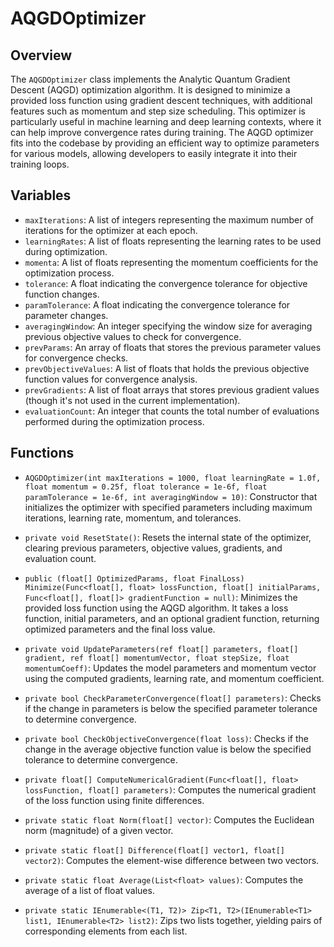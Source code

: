 # AQGDOptimizer

## Overview
The `AQGDOptimizer` class implements the Analytic Quantum Gradient Descent (AQGD) optimization algorithm. It is designed to minimize a provided loss function using gradient descent techniques, with additional features such as momentum and step size scheduling. This optimizer is particularly useful in machine learning and deep learning contexts, where it can help improve convergence rates during training. The AQGD optimizer fits into the codebase by providing an efficient way to optimize parameters for various models, allowing developers to easily integrate it into their training loops.

## Variables
- `maxIterations`: A list of integers representing the maximum number of iterations for the optimizer at each epoch.
- `learningRates`: A list of floats representing the learning rates to be used during optimization.
- `momenta`: A list of floats representing the momentum coefficients for the optimization process.
- `tolerance`: A float indicating the convergence tolerance for objective function changes.
- `paramTolerance`: A float indicating the convergence tolerance for parameter changes.
- `averagingWindow`: An integer specifying the window size for averaging previous objective values to check for convergence.
- `prevParams`: An array of floats that stores the previous parameter values for convergence checks.
- `prevObjectiveValues`: A list of floats that holds the previous objective function values for convergence analysis.
- `prevGradients`: A list of float arrays that stores previous gradient values (though it's not used in the current implementation).
- `evaluationCount`: An integer that counts the total number of evaluations performed during the optimization process.

## Functions
- `AQGDOptimizer(int maxIterations = 1000, float learningRate = 1.0f, float momentum = 0.25f, float tolerance = 1e-6f, float paramTolerance = 1e-6f, int averagingWindow = 10)`: Constructor that initializes the optimizer with specified parameters including maximum iterations, learning rate, momentum, and tolerances.

- `private void ResetState()`: Resets the internal state of the optimizer, clearing previous parameters, objective values, gradients, and evaluation count.

- `public (float[] OptimizedParams, float FinalLoss) Minimize(Func<float[], float> lossFunction, float[] initialParams, Func<float[], float[]> gradientFunction = null)`: Minimizes the provided loss function using the AQGD algorithm. It takes a loss function, initial parameters, and an optional gradient function, returning optimized parameters and the final loss value.

- `private void UpdateParameters(ref float[] parameters, float[] gradient, ref float[] momentumVector, float stepSize, float momentumCoeff)`: Updates the model parameters and momentum vector using the computed gradients, learning rate, and momentum coefficient.

- `private bool CheckParameterConvergence(float[] parameters)`: Checks if the change in parameters is below the specified parameter tolerance to determine convergence.

- `private bool CheckObjectiveConvergence(float loss)`: Checks if the change in the average objective function value is below the specified tolerance to determine convergence.

- `private float[] ComputeNumericalGradient(Func<float[], float> lossFunction, float[] parameters)`: Computes the numerical gradient of the loss function using finite differences.

- `private static float Norm(float[] vector)`: Computes the Euclidean norm (magnitude) of a given vector.

- `private static float[] Difference(float[] vector1, float[] vector2)`: Computes the element-wise difference between two vectors.

- `private static float Average(List<float> values)`: Computes the average of a list of float values.

- `private static IEnumerable<(T1, T2)> Zip<T1, T2>(IEnumerable<T1> list1, IEnumerable<T2> list2)`: Zips two lists together, yielding pairs of corresponding elements from each list.